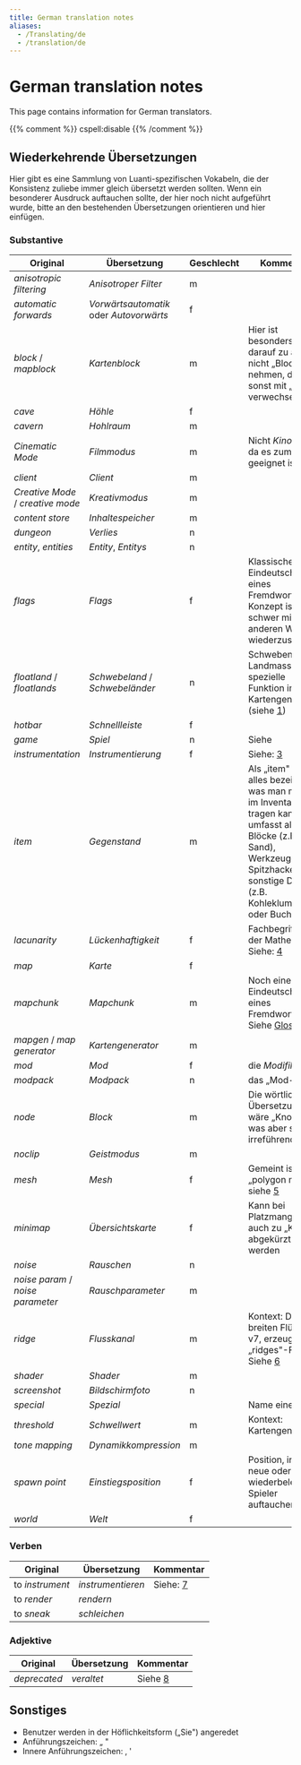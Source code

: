 ```yaml
---
title: German translation notes
aliases:
  - /Translating/de
  - /translation/de
---
```


# German translation notes

This page contains information for German translators.

{{% comment %}} cspell:disable {{% /comment %}}

## Wiederkehrende Übersetzungen

Hier gibt es eine Sammlung von Luanti-spezifischen Vokabeln, die der Konsistenz zuliebe immer gleich übersetzt werden sollten. Wenn ein besonderer Ausdruck auftauchen sollte, der hier noch nicht aufgeführt wurde, bitte an den bestehenden Übersetzungen orientieren und hier einfügen.

### Substantive

| Original                          | Übersetzung                             | Geschlecht | Kommentar                                                                                                                                                                                      |
| --------------------------------- | --------------------------------------- | ---------- | ---------------------------------------------------------------------------------------------------------------------------------------------------------------------------------------------- |
| _anisotropic filtering_           | _Anisotroper Filter_                    | m          |                                                                                                                                                                                                |
| _automatic forwards_              | _Vorwärtsautomatik_ oder _Autovorwärts_ | f          |                                                                                                                                                                                                |
| _block_ / _mapblock_              | _Kartenblock_                           | m          | Hier ist besonders darauf zu achten, nicht „Block" zu nehmen, da es sonst mit „node" verwechselt wird.                                                                                         |
| _cave_                            | _Höhle_                                 | f          |                                                                                                                                                                                                |
| _cavern_                          | _Hohlraum_                              | m          |                                                                                                                                                                                                |
| _Cinematic Mode_                  | _Filmmodus_                             | m          | Nicht _Kinomodus_, da es zum Filmen geeignet ist.                                                                                                                                              |
| _client_                          | _Client_                                | m          |                                                                                                                                                                                                |
| _Creative Mode_ / _creative mode_ | _Kreativmodus_                          | m          |                                                                                                                                                                                                |
| _content store_                   | _Inhaltespeicher_                       | m          |                                                                                                                                                                                                |
| _dungeon_                         | _Verlies_                               | n          |                                                                                                                                                                                                |
| _entity_, _entities_              | _Entity_, _Entitys_                     | n          |                                                                                                                                                                                                |
| _flags_                           | _Flags_                                 | f          | Klassische Eindeutschung eines Fremdworts; das Konzept ist schwer mit einem anderen Wort wiederzuspiegeln                                                                                      |
| _floatland_ / _floatlands_        | _Schwebeland_ / _Schwebeländer_         | n          | Schwebende Landmassen, spezielle Funktion im v7-Kartengenerator (siehe [1](/for-creators/mapgen/features#floatlands-experimental))                                                                          |
| _hotbar_                          | _Schnellleiste_                         | f          |                                                                                                                                                                                                |
| _game_                            | _Spiel_                                 | n          | Siehe                                                                                                                                                        |
| _instrumentation_                 | _Instrumentierung_                      | f          | Siehe: [3](<https://de.wikipedia.org/wiki/Instrumentierung_(Softwareentwicklung)>)                                                                                                             |
| _item_                            | _Gegenstand_                            | m          | Als „item" wird alles bezeichnet, was man mit sich im Inventar tragen kann. Das umfasst alle Blöcke (z.B. Sand), Werkzeuge (z.B. Spitzhacke) und sonstige Dinge (z.B. Kohleklumpen oder Buch). |
| _lacunarity_                      | _Lückenhaftigkeit_                      | f          | Fachbegriff aus der Mathematik. Siehe: [4](https://www.dict.cc/?s=lacunarity)                                                                                                                  |
| _map_                             | _Karte_                                 | f          |                                                                                                                                                                                                |
| _mapchunk_                        | _Mapchunk_                              | m          | Noch eine „faule" Eindeutschung eines Fremdworts. Siehe [Glossary](/glossary)                                                                                                            |
| _mapgen_ / _map generator_        | _Kartengenerator_                       | m          |                                                                                                                                                                                                |
| _mod_                             | _Mod_                                   | f          | die _Modifikation_                                                                                                                                                                             |
| _modpack_                         | _Modpack_                               | n          | das „Mod-Paket"                                                                                                                                                                                |
| _node_                            | _Block_                                 | m          | Die wörtliche Übersetzung wäre „Knoten", was aber sehr irreführend wäre.                                                                                                                       |
| _noclip_                          | _Geistmodus_                            | m          |                                                                                                                                                                                                |
| _mesh_                            | _Mesh_                                  | f          | Gemeint ist „polygon mesh", siehe [5](https://en.wikipedia.org/wiki/Polygon_mesh)                                                                                                              |
| _minimap_                         | _Übersichtskarte_                       | f          | Kann bei Platzmangel auch zu „Karte" abgekürzt werden                                                                                                                                          |
| _noise_                           | _Rauschen_                              | n          |                                                                                                                                                                                                |
| _noise param_ / _noise parameter_ | _Rauschparameter_                       | m          |                                                                                                                                                                                                |
| _ridge_                           | _Flusskanal_                            | m          | Kontext: Die breiten Flüsse in v7, erzeugt vom „ridges"-Flag. Siehe [6](/for-creators/mapgen/features#rivers)                                                                                               |
| _shader_                          | _Shader_                                | m          |                                                                                                                                                                                                |
| _screenshot_                      | _Bildschirmfoto_                        | n          |                                                                                                                                                                                                |
| _special_                         | _Spezial_                               |            | Name einer Taste                                                                                                                                                                               |
| _threshold_                       | _Schwellwert_                           | m          | Kontext: Kartengenerator                                                                                                                                                                       |
| _tone mapping_                    | _Dynamikkompression_                    | m          |                                                                                                                                                                                                |
| _spawn point_                     | _Einstiegsposition_                     | f          | Position, in der neue oder wiederbelebte Spieler auftauchen                                                                                                                                    |
| _world_                           | _Welt_                                  | f          |                                                                                                                                                                                                |

### Verben

| Original        | Übersetzung       | Kommentar                                                                          |
| --------------- | ----------------- | ---------------------------------------------------------------------------------- |
| to _instrument_ | _instrumentieren_ | Siehe: [7](<https://de.wikipedia.org/wiki/Instrumentierung_(Softwareentwicklung)>) |
| to _render_     | _rendern_         |
| to _sneak_      | _schleichen_      |

### Adjektive

| Original     | Übersetzung | Kommentar                                                                |
| ------------ | ----------- | ------------------------------------------------------------------------ |
| _deprecated_ | _veraltet_  | Siehe [8](https://en.wikipedia.org/wiki/Deprecated#Software_deprecation) |

## Sonstiges

- Benutzer werden in der Höflichkeitsform („Sie") angeredet
- Anführungszeichen: „ "
- Innere Anführungszeichen: ‚ '
